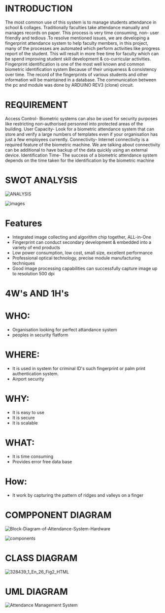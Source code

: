 # **INTRODUCTION**

The most common use of this system is to manage students attendance in school & collages. Traditionally faculties take attendance manually and manages records on paper. This process is very time consuming, non- user friendly and tedious .To resolve mentioned issues, we are developing a fingerprint attendance system to help faculty members, in this project, many of the processes are automated which perform activities like progress report of the student. This will result in more free time for faculty which can be spend improving student skill development & co-curricular activities.
Fingerprint identification is one of the most well known and common biometric identification system Because of their uniqueness & consistency over time. The record of the fingerprints of various students and other information will be maintained in a database. The communication between the pc and module was done by ARDUINO REV3 (clone) circuit.
# **REQUIREMENT**

Access Control- Biometric systems can also be used for security purposes like restricting non-authorised personnel into protected areas of the building.
User Capacity- Look for a biometric attendance system that can store and verify a large numbers of templates even if your organisation has just a few employees currently.
Connectivity- Internet connectivity is a required feature of the biometric machine. We are talking about connectivity can be additional to have backup of the data quickly using an external device.
Identification Time- The success of a biometric attendance system depends on the time taken for the identification by the biometric machine

# **SWOT ANALYSIS**
![ANALYSIS](https://user-images.githubusercontent.com/94214304/142988505-57b176b3-0d84-421e-9ffc-e7bff48a7574.jpg)

![images](https://user-images.githubusercontent.com/94214304/143183095-eb726e3e-202c-405e-9f01-e5a837bb9db3.jpeg)

# **Features**
* Integrated image collecting and algorithm chip together, ALL-in-One
* Fingerprint can conduct secondary development & embedded into a variety of end products
* Low power consumption, low cost, small size, excellent performance
* Professional optical technology, precise module manufacturing techniques
* Good image processing capabilities can successfully capture image up to resolution 500 dpi


# **4W's AND 1H's**

# **WHO**:
* Organisation looking for perfect attandance system
* peoples in security flatform

# **WHERE**:
* It is used in system for criminal ID's such fingerprint or palm print authentication system.
* Airport security

# **WHY**:
* It is easy to use
* It is secure
* It is scalable

# **WHAT**:
* It is time consuming
* Provides error free data base

# **How**:
* It work by capturing the pattern of ridges and valleys on a finger

# **COMPPONENT DIAGRAM**

![Block-Diagram-of-Attendance-System-Hardware](https://user-images.githubusercontent.com/94214304/143205421-d7d1fbe6-9f28-4b23-a111-bfc2974ed977.png)

![components](https://user-images.githubusercontent.com/94214304/143201499-84b633af-41e6-41c8-ad7e-62efae975e16.png)

# **CLASS DIAGRAM**

![328439_1_En_26_Fig2_HTML](https://user-images.githubusercontent.com/94214304/143255050-51d5ba70-0f32-46cd-8328-96df68ddd17b.gif)

# **UML DIAGRAM**

![Attendance Management System](https://user-images.githubusercontent.com/94214304/143255964-3bc41c79-e959-464c-9633-191fed1655a1.jpg)
